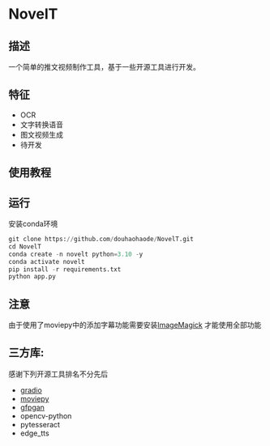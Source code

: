 # NovelT

## 描述

一个简单的推文视频制作工具，基于一些开源工具进行开发。

## 特征
- OCR
- 文字转换语音
- 图文视频生成
- 待开发

## 使用教程


## 运行

安装conda环境

```python
git clone https://github.com/douhaohaode/NovelT.git
cd NovelT
conda create -n novelt python=3.10 -y  
conda activate novelt
pip install -r requirements.txt
python app.py
```

## 注意
 由于使用了moviepy中的添加字幕功能需要安装[ImageMagick](https://www.imagemagick.org/script/index.php) 才能使用全部功能


## 三方库:
感谢下列开源工具排名不分先后
- [gradio](https://github.com/gradio-app/gradio)
- [moviepy](https://github.com/Zulko/moviepy)
- [gfpgan](https://github.com/TencentARC/GFPGAN)
- opencv-python
- pytesseract
- edge_tts
